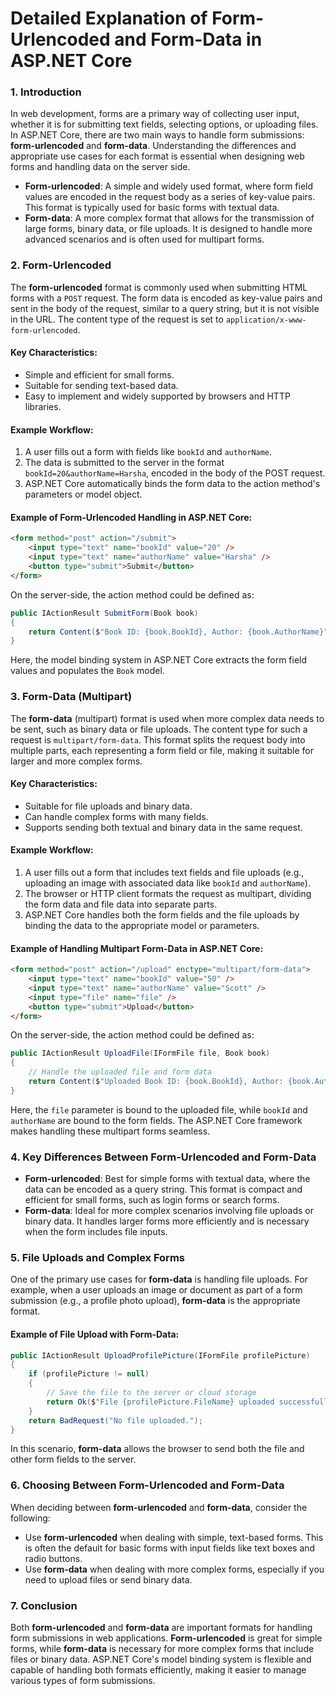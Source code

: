 
# Detailed Explanation of Form-Urlencoded and Form-Data in ASP.NET Core

### 1. Introduction
In web development, forms are a primary way of collecting user input, whether it is for submitting text fields, selecting options, or uploading files. In ASP.NET Core, there are two main ways to handle form submissions: **form-urlencoded** and **form-data**. Understanding the differences and appropriate use cases for each format is essential when designing web forms and handling data on the server side.

- **Form-urlencoded**: A simple and widely used format, where form field values are encoded in the request body as a series of key-value pairs. This format is typically used for basic forms with textual data.
- **Form-data**: A more complex format that allows for the transmission of large forms, binary data, or file uploads. It is designed to handle more advanced scenarios and is often used for multipart forms.

### 2. Form-Urlencoded
The **form-urlencoded** format is commonly used when submitting HTML forms with a `POST` request. The form data is encoded as key-value pairs and sent in the body of the request, similar to a query string, but it is not visible in the URL. The content type of the request is set to `application/x-www-form-urlencoded`.

#### Key Characteristics:
- Simple and efficient for small forms.
- Suitable for sending text-based data.
- Easy to implement and widely supported by browsers and HTTP libraries.

#### Example Workflow:
1. A user fills out a form with fields like `bookId` and `authorName`.
2. The data is submitted to the server in the format `bookId=20&authorName=Harsha`, encoded in the body of the POST request.
3. ASP.NET Core automatically binds the form data to the action method's parameters or model object.

#### Example of Form-Urlencoded Handling in ASP.NET Core:
```html
<form method="post" action="/submit">
    <input type="text" name="bookId" value="20" />
    <input type="text" name="authorName" value="Harsha" />
    <button type="submit">Submit</button>
</form>
```

On the server-side, the action method could be defined as:

```csharp
public IActionResult SubmitForm(Book book)
{
    return Content($"Book ID: {book.BookId}, Author: {book.AuthorName}");
}
```
Here, the model binding system in ASP.NET Core extracts the form field values and populates the `Book` model.

### 3. Form-Data (Multipart)
The **form-data** (multipart) format is used when more complex data needs to be sent, such as binary data or file uploads. The content type for such a request is `multipart/form-data`. This format splits the request body into multiple parts, each representing a form field or file, making it suitable for larger and more complex forms.

#### Key Characteristics:
- Suitable for file uploads and binary data.
- Can handle complex forms with many fields.
- Supports sending both textual and binary data in the same request.

#### Example Workflow:
1. A user fills out a form that includes text fields and file uploads (e.g., uploading an image with associated data like `bookId` and `authorName`).
2. The browser or HTTP client formats the request as multipart, dividing the form data and file data into separate parts.
3. ASP.NET Core handles both the form fields and the file uploads by binding the data to the appropriate model or parameters.

#### Example of Handling Multipart Form-Data in ASP.NET Core:
```html
<form method="post" action="/upload" enctype="multipart/form-data">
    <input type="text" name="bookId" value="50" />
    <input type="text" name="authorName" value="Scott" />
    <input type="file" name="file" />
    <button type="submit">Upload</button>
</form>
```

On the server-side, the action method could be defined as:

```csharp
public IActionResult UploadFile(IFormFile file, Book book)
{
    // Handle the uploaded file and form data
    return Content($"Uploaded Book ID: {book.BookId}, Author: {book.AuthorName}, File: {file.FileName}");
}
```
Here, the `file` parameter is bound to the uploaded file, while `bookId` and `authorName` are bound to the form fields. The ASP.NET Core framework makes handling these multipart forms seamless.

### 4. Key Differences Between Form-Urlencoded and Form-Data
- **Form-urlencoded**: Best for simple forms with textual data, where the data can be encoded as a query string. This format is compact and efficient for small forms, such as login forms or search forms.
- **Form-data**: Ideal for more complex scenarios involving file uploads or binary data. It handles larger forms more efficiently and is necessary when the form includes file inputs.

### 5. File Uploads and Complex Forms
One of the primary use cases for **form-data** is handling file uploads. For example, when a user uploads an image or document as part of a form submission (e.g., a profile photo upload), **form-data** is the appropriate format.

#### Example of File Upload with Form-Data:
```csharp
public IActionResult UploadProfilePicture(IFormFile profilePicture)
{
    if (profilePicture != null)
    {
        // Save the file to the server or cloud storage
        return Ok($"File {profilePicture.FileName} uploaded successfully.");
    }
    return BadRequest("No file uploaded.");
}
```

In this scenario, **form-data** allows the browser to send both the file and other form fields to the server.

### 6. Choosing Between Form-Urlencoded and Form-Data
When deciding between **form-urlencoded** and **form-data**, consider the following:
- Use **form-urlencoded** when dealing with simple, text-based forms. This is often the default for basic forms with input fields like text boxes and radio buttons.
- Use **form-data** when dealing with more complex forms, especially if you need to upload files or send binary data.

### 7. Conclusion
Both **form-urlencoded** and **form-data** are important formats for handling form submissions in web applications. **Form-urlencoded** is great for simple forms, while **form-data** is necessary for more complex forms that include files or binary data. ASP.NET Core's model binding system is flexible and capable of handling both formats efficiently, making it easier to manage various types of form submissions.
